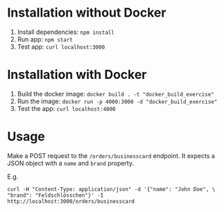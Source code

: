 # Installation without Docker

1. Install dependencies: `npm install`
2. Run app: `npm start`
3. Test app: `curl localhost:3000`

# Installation with Docker
1. Build the docker image: `docker build . -t "docker_build_exercise"`
2. Run the image: `docker run -p 4000:3000 -d "docker_build_exercise"`
3. Test the app: `curl localhost:4000`

# Usage
Make a POST request to the `/orders/businesscard` endpoint. It expects a JSON
object with a `name` and `brand` property.

E.g.

`curl -H "Content-Type: application/json" -d '{"name": "John Doe", \ 
 "brand": "Feldschlösschen"}' -I http://localhost:3000/orders/businesscard`
